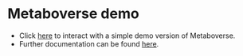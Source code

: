 # Metaboverse demo
- Click [here]() to interact with a simple demo version of Metaboverse.
- Further documentation can be found [here](https://metaboverse.readthedocs.io/en/latest/).
